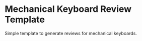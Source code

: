 # Mechanical Keyboard Review Template
Simple template to generate reviews for mechanical keyboards.

